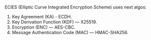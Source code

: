 ECIES (Elliptic Curve Integrated Encryption Scheme) uses next algos:

1. Key Agreement (KA) - ECDH.
2. Key Derivation Function (KDF) — X25519.
3. Encryption (ENC) — AES-CBC.
4. Message Authentication Code (MAC) — HMAC-SHA256.
